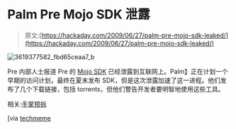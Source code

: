 # Palm Pre Mojo SDK 泄露

> 原文:[https://hackaday.com/2009/06/27/palm-pre-mojo-sdk-leaked/](https://hackaday.com/2009/06/27/palm-pre-mojo-sdk-leaked/)

![3619377582_fbd65ceaa7_b](../Images/70a451c7ca5c4501f7ab7ae2e42f9ec5.png "3619377582_fbd65ceaa7_b")

Pre 内部人士报道 Pre 的 [Mojo SDK](http://developer.palm.com/) 已经泄露到互联网上。Palm】正在计划一个早期的访问计划，最终在夏末发布 SDK，但是这次泄露加速了这一进程。他们发布了几个下载链接，包括 torrents，但他们警告开发者要明智地使用这些工具。

相关:[手掌预拆](http://hackaday.com/2009/06/06/palm-pre-teardown/)

[via [techmeme](http://www.techmeme.com/090627/p14#a090627p14)